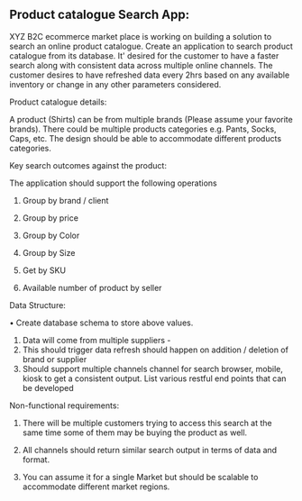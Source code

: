 ##  Product catalogue Search App:


XYZ B2C ecommerce market place is working on building a solution to search an online product catalogue. Create an application to search product catalogue from its database. It' desired for the customer to have a faster search along with consistent data across multiple online channels. The customer desires to have refreshed data every 2hrs based on any available inventory or change in any other parameters considered.

Product catalogue details:

A product (Shirts) can be from multiple brands (Please assume your favorite brands). There could be multiple products categories e.g. Pants, Socks, Caps, etc. The design should be able to accommodate different products categories.

Key search outcomes against the product:

The application should support the following operations

1. Group by brand / client

2. Group by price

3. Group by Color

4. Group by Size

5. Get by SKU

6. Available number of product by seller

Data Structure:

• Create database schema to store above values.

1.  Data will come from multiple suppliers -
2.  This should trigger data refresh should happen on addition / deletion of brand or supplier
3. Should support multiple channels channel for search browser, mobile, kiosk to get a consistent output. List various restful end points that can be developed


Non-functional requirements:

1. There will be multiple customers trying to access this search at the same time some of them may be buying the product as well.

2. All channels should return similar search output in terms of data and format.

3. You can assume it for a single Market but should be scalable to accommodate different market regions.

